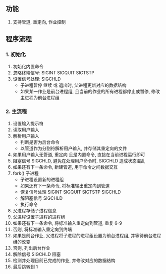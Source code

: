 
## 功能
1. 支持管道, 重定向, 作业控制

## 程序流程
### 1. 初始化
1. 初始化内置命令
2. 忽略终端信号: SIGINT SIGQUIT SIGTSTP
3. 设置信号处理: SIGCHLD
    * 子进程暂停 继续 或 退出时, 父进程更新对应的数据结构
    * 如果某一作业是前台进程组, 且当前的作业的所有进程都停止或暂停, 修改主进程为前台进程组

### 2. 主流程
1. 设置输入提示符
2. 读取用户输入
3. 解析用户输入
    * 判断是否为后台命令
    * 以管道作为分割符解析用户输入, 并存储其重定向的文件
4. 如果用户输入无管道, 重定向 且是内置命令, 直接在当前进程运行即可
5. 阻塞信号 SIGCHLD, 避免在处理用户命令时, SIGCHLD 造成状态混乱
6. 如果还有下一条命令, 新建管道, 用于命令之间数据交互
7. fork() 子进程
    * 子进程设置新的进程组
    * 如果还有下一条命令, 将标准输出重定向到管道
    * 恢复信号处理 SIGINT SIGQUIT SIGTSTP SIGCHLD
    * 解阻塞信号 SIGCHLD
    * 执行命令
8. 父进程存储子进程信息
9. 父进程设置子进程的进程组
10. 如果还有下一条命令, 将标准输入重定向到管道, 重复 6-9
11. 否则, 将标准输入重定向到终端
12. 如果是前台作业, 父进程将子进程的进程组设置为前台进程组, 并等待前台进程组的改变
13. 否则, 列出后台作业
14. 解除信号 SIGCHLD 阻塞
15. 检测并处理目前已完成的作业, 并修改对应的数据结构
16. 最后跳转到 1

